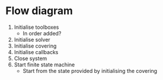 # Flow diagram

1. Initialise toolboxes
	* In order added?
2. Initialise solver
3. Initialise covering
5. Initialise callbacks
4. Close system
5. Start finite state machine
	* Start from the state provided by initialising the covering
